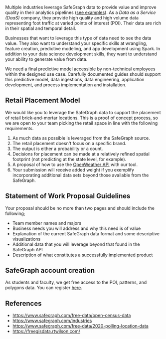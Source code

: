 Multiple industries leverage SafeGraph data to provide value and improve quality in their analytics pipelines ([see examples](https://www.safegraph.com/industries)). As a _Data as a Service (DaaS)_ company, they provide high quality and high volume data representing foot traffic at varied points of interest (POI). Their data are rich in their spatial and temporal detail.

Businesses that want to leverage this type of data need to see the data value. They also want to understand your specific skills at wrangling, feature creation, predictive modeling, and app development using Spark. In addition to your data science development skills, they want to understand your ability to generate value from data.

We need a final predictive model accessible by non-technical employees within the designed use case. Carefully documented guides should support this predictive model, data ingestions, data engineering, application development, and process implementation and installation. 

## Retail Placement Model

We would like you to leverage the SafeGraph data to support the placement of retail brick-and-mortar locations. This is a proof of concept process, so we are open to your team picking the retail space in line with the following requirements.

1. As much data as possible is leveraged from the SafeGraph source.
2. The retail placement doesn't focus on a specific brand.
3. The output is either a probability or a count.
4. Decisions for placement can be made at a relatively refined spatial footprint (not predicting at the state level, for example).
5. A proposal of how to use the [OpenWeather API](https://openweathermap.org/price#current) with our tool.
6. Your submission will receive added weight if you exemplify incorporating additional data sets beyond those available from the SafeGraph.

## Statement of Work Proposal Guidelines

Your proposal should be no more than two pages and should include the following;

- Team member names and majors
- Business needs you will address and why this need is of value
- Explanation of the current SafeGraph data format and some descriptive visualizations
- Additional data that you will leverage beyond that found in the SafeGraph API
- Description of what constitutes a successfully implemented product

## SafeGraph account creation

As students and faculty, we get free access to the POI, patterns, and polygons data. You can register [here](https://www.safegraph.com/academics).

## References

- https://www.safegraph.com/free-data/open-census-data
- https://www.safegraph.com/industries
- https://www.safegraph.com/free-data/2020-polling-location-data
- https://freegisdata.rtwilson.com/
